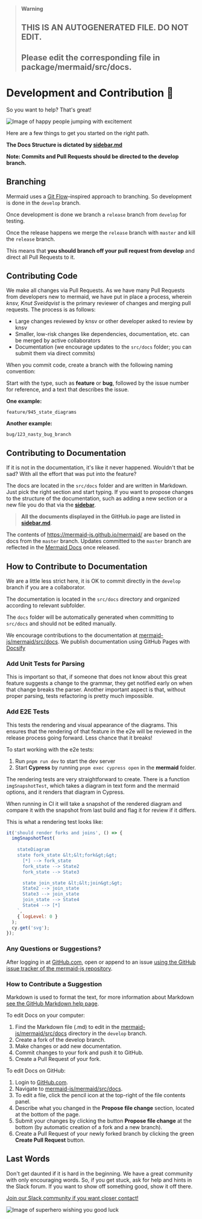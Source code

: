 > **Warning**
>
> ## THIS IS AN AUTOGENERATED FILE. DO NOT EDIT.
>
> ## Please edit the corresponding file in package/mermaid/src/docs.

# Development and Contribution 🙌

So you want to help? That's great!

![Image of happy people jumping with excitement](https://media.giphy.com/media/BlVnrxJgTGsUw/giphy.gif)

Here are a few things to get you started on the right path.

**The Docs Structure is dictated by [sidebar.md](https://github.com/mermaid-js/mermaid/edit/develop/src/docs/_sidebar.md)**

**Note: Commits and Pull Requests should be directed to the develop branch.**

## Branching

Mermaid uses a [Git Flow](https://guides.github.com/introduction/flow/)–inspired approach to branching. So development is done in the `develop` branch.

Once development is done we branch a `release` branch from `develop` for testing.

Once the release happens we merge the `release` branch with `master` and kill the `release` branch.

This means that **you should branch off your pull request from develop** and direct all Pull Requests to it.

## Contributing Code

We make all changes via Pull Requests. As we have many Pull Requests from developers new to mermaid, we have put in place a process, wherein _knsv, Knut Sveidqvist_ is the primary reviewer of changes and merging pull requests. The process is as follows:

- Large changes reviewed by knsv or other developer asked to review by knsv
- Smaller, low-risk changes like dependencies, documentation, etc. can be merged by active collaborators
- Documentation (we encourage updates to the `src/docs` folder; you can submit them via direct commits)

When you commit code, create a branch with the following naming convention:

Start with the type, such as **feature** or **bug**, followed by the issue number for reference, and a text that describes the issue.

**One example:**

`feature/945_state_diagrams`

**Another example:**

`bug/123_nasty_bug_branch`

## Contributing to Documentation

If it is not in the documentation, it's like it never happened. Wouldn't that be sad? With all the effort that was put into the feature?

The docs are located in the `src/docs` folder and are written in Markdown. Just pick the right section and start typing. If you want to propose changes to the structure of the documentation, such as adding a new section or a new file you do that via the **[sidebar](https://github.com/mermaid-js/mermaid/edit/develop/src/docs/_sidebar.md)**.

> **All the documents displayed in the GitHub.io page are listed in [sidebar.md](https://github.com/mermaid-js/mermaid/edit/develop/src/docs/_sidebar.md)**.

The contents of <https://mermaid-js.github.io/mermaid/> are based on the docs from the `master` branch. Updates committed to the `master` branch are reflected in the [Mermaid Docs](https://mermaid-js.github.io/mermaid/) once released.

## How to Contribute to Documentation

We are a little less strict here, it is OK to commit directly in the `develop` branch if you are a collaborator.

The documentation is located in the `src/docs` directory and organized according to relevant subfolder.

The `docs` folder will be automatically generated when committing to `src/docs` and should not be edited manually.

We encourage contributions to the documentation at [mermaid-js/mermaid/src/docs](https://github.com/mermaid-js/mermaid/tree/develop/src/docs). We publish documentation using GitHub Pages with [Docsify](https://www.youtube.com/watch?v=TV88lp7egMw&t=3s)

### Add Unit Tests for Parsing

This is important so that, if someone that does not know about this great feature suggests a change to the grammar, they get notified early on when that change breaks the parser. Another important aspect is that, without proper parsing, tests refactoring is pretty much impossible.

### Add E2E Tests

This tests the rendering and visual appearance of the diagrams. This ensures that the rendering of that feature in the e2e will be reviewed in the release process going forward. Less chance that it breaks!

To start working with the e2e tests:

1.  Run `pnpm run dev` to start the dev server
2.  Start **Cypress** by running `pnpm exec cypress open` in the **mermaid** folder.

The rendering tests are very straightforward to create. There is a function `imgSnapshotTest`, which takes a diagram in text form and the mermaid options, and it renders that diagram in Cypress.

When running in CI it will take a snapshot of the rendered diagram and compare it with the snapshot from last build and flag it for review if it differs.

This is what a rendering test looks like:

```js
it('should render forks and joins', () => {
  imgSnapshotTest(
    `
    stateDiagram
    state fork_state &lt;&lt;fork&gt;&gt;
      [*] --> fork_state
      fork_state --> State2
      fork_state --> State3

      state join_state &lt;&lt;join&gt;&gt;
      State2 --> join_state
      State3 --> join_state
      join_state --> State4
      State4 --> [*]
    `,
    { logLevel: 0 }
  );
  cy.get('svg');
});
```

### Any Questions or Suggestions?

After logging in at [GitHub.com](https://www.github.com), open or append to an issue [using the GitHub issue tracker of the mermaid-js repository](https://github.com/mermaid-js/mermaid/issues?q=is%3Aissue+is%3Aopen+label%3A%22Area%3A+Documentation%22).

### How to Contribute a Suggestion

Markdown is used to format the text, for more information about Markdown [see the GitHub Markdown help page](https://help.github.com/en/github/writing-on-github/basic-writing-and-formatting-syntax).

To edit Docs on your computer:

1.  Find the Markdown file (.md) to edit in the [mermaid-js/mermaid/src/docs](https://github.com/mermaid-js/mermaid/tree/develop/src/docs) directory in the `develop` branch.
2.  Create a fork of the develop branch.
3.  Make changes or add new documentation.
4.  Commit changes to your fork and push it to GitHub.
5.  Create a Pull Request of your fork.

To edit Docs on GitHub:

1.  Login to [GitHub.com](https://www.github.com).
2.  Navigate to [mermaid-js/mermaid/src/docs](https://github.com/mermaid-js/mermaid/tree/develop/src/docs).
3.  To edit a file, click the pencil icon at the top-right of the file contents panel.
4.  Describe what you changed in the **Propose file change** section, located at the bottom of the page.
5.  Submit your changes by clicking the button **Propose file change** at the bottom (by automatic creation of a fork and a new branch).
6.  Create a Pull Request of your newly forked branch by clicking the green **Create Pull Request** button.

## Last Words

Don't get daunted if it is hard in the beginning. We have a great community with only encouraging words. So, if you get stuck, ask for help and hints in the Slack forum. If you want to show off something good, show it off there.

[Join our Slack community if you want closer contact!](https://join.slack.com/t/mermaid-talk/shared_invite/enQtNzc4NDIyNzk4OTAyLWVhYjQxOTI2OTg4YmE1ZmJkY2Y4MTU3ODliYmIwOTY3NDJlYjA0YjIyZTdkMDMyZTUwOGI0NjEzYmEwODcwOTE)

![Image of superhero wishing you good luck](https://media.giphy.com/media/l49JHz7kJvl6MCj3G/giphy.gif)
